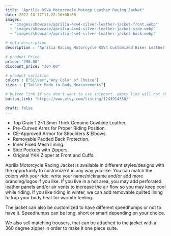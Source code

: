 ```yaml
---
title: "Aprilia RSV4 Motorcycle Motogp Leather Racing Jacket"
date: 2022-10-17T11:22:16+06:00
images:
  - "images/showcase/aprilia-4sv4-silver-leather-jacket-front.webp"
  - "images/showcase/aprilia-4sv4-silver-leather-jacket-side.webp"
  - "images/showcase/aprilia-4sv4-silver-leather-jacket-back.webp"

# meta description
description : "Aprilia Racing Motorcycle RSV4 Customized Biker Leather Jacket | Motorcycle Jacket with Protection at Shoulders Elbow & Back"

# product Price
price: "490.00"
discount_price: "304.00"

# product variation
colors : ["Silver","Any Color of Choice"]
sizes : ["Tailor Made to Body Measurements"]

# button link if you don't want to use snipcart. empty link will not show button
button_link: "https://www.etsy.com/listing/1243914350/"

draft: false
---
```

- Top Grain 1.2~1.3mm Thick Genuine Cowhide Leather.
- Pre-Curved Arms for Proper Riding Position.
- CE-Approved Armor for Shoulders & Elbows.
- Removable Padded Back Protection.
- Inner Fixed Mesh Lining.
- Side Pockets with Zippers.
- Original YKK Zipper at Front and Cuffs.

Aprilia Motorcycle Racing Jacket is available in different styles/designs with the opportunity to customize it in any way you like. You can match the colors with your ride, write your name/nickname and/or add more branding/logos if you like. If you live in a hot area, you may add perforated leather panels and/or air vents to increase the air flow so you may keep cool while riding. If you like riding in winter, we can add removable quilted lining to trap your body heat for warmth feeling.

The jacket can also be customized to have different speedhumps or not to have it. Speedhumps can be long, short or smart depending on your choice.

We also sell matching trousers, that can be attached to the jacket with a 360 degree zipper in order to make it one piece suite.
